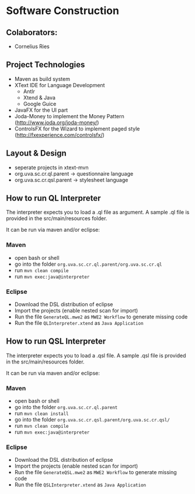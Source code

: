 # Software Construction

## Colaborators:
* Cornelius Ries

## Project Technologies
* Maven as build system
* XText IDE for Language Development
  * Antlr
  * Xtend & Java
  * Google Guice
* JavaFX for the UI part
* Joda-Money to implement the Money Pattern (http://www.joda.org/joda-money/)
* ControlsFX for the Wizard to implement paged style (http://fxexperience.com/controlsfx/)
 

## Layout & Design
* seperate projects in xtext-mvn
* org.uva.sc.cr.ql.parent -> questionnaire language
* org.uva.sc.cr.qsl.parent -> stylesheet language

## How to run QL Interpreter

The interpreter expects you to load a .ql file as argument. A sample .ql file is provided in the src/main/resources folder.

It can be run via maven and/or eclipse:

### Maven

* open bash or shell
* go into the folder `org.uva.sc.cr.ql.parent/org.uva.sc.cr.ql`
* run `mvn clean compile`
* run `mvn exec:java@interpreter`

### Eclipse

* Download the DSL distribution of eclipse
* Import the projects (enable nested scan for import)
* Run the file `GenerateQL.mwe2` as `MWE2 Workflow` to generate missing code
* Run the file `QLInterpreter.xtend` as `Java Application`

## How to run QSL Interpreter

The interpreter expects you to load a .qsl file. A sample .qsl file is provided in the src/main/resources folder.

It can be run via maven and/or eclipse:

### Maven 

* open bash or shell
* go into the folder `org.uva.sc.cr.ql.parent`
* run `mvn clean install`
* go into the folder `org.uva.sc.cr.qsl.parent/org.uva.sc.cr.qsl/`
* run `mvn clean compile`
* run `mvn exec:java@interpreter`

### Eclipse

* Download the DSL distribution of eclipse
* Import the projects (enable nested scan for import)
* Run the file `GenerateQSL.mwe2` as `MWE2 Workflow` to generate missing code
* Run the file `QSLInterpreter.xtend` as `Java Application`


